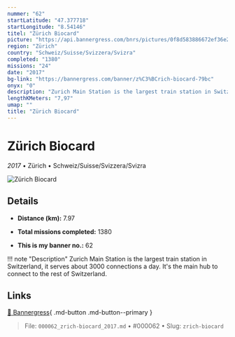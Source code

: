 ```yaml
---
nummer: "62"
startLatitude: "47.377718"
startLongitude: "8.54146"
titel: "Zürich Biocard"
picture: "https://api.bannergress.com/bnrs/pictures/0f8d583886672ef36e28dd0a88fda13f"
region: "Zürich"
country: "Schweiz/Suisse/Svizzera/Svizra"
completed: "1380"
missions: "24"
date: "2017"
bg-link: "https://bannergress.com/banner/z%C3%BCrich-biocard-79bc"
onyx: "0"
description: "Zurich Main Station is the largest train station in Switzerland, it serves about 3000 connections a day. It's the main hub to connect to the rest of Switzerland."
lengthKMeters: "7,97"
umap: ""
title: "Zürich Biocard"
---
```

# Zürich Biocard

*2017* • Zürich • Schweiz/Suisse/Svizzera/Svizra

![Zürich Biocard](https://api.bannergress.com/bnrs/pictures/0f8d583886672ef36e28dd0a88fda13f)

## Details
- **Distance (km):** 7.97

- **Total missions completed:** 1380
- **This is my banner no.:** 62


!!! note "Description"
    Zurich Main Station is the largest train station in Switzerland, it serves about 3000 connections a day. It's the main hub to connect to the rest of Switzerland.



## Links
[🔗 Bannergress](https://bannergress.com/banner/z%C3%BCrich-biocard-79bc){ .md-button .md-button--primary }



> File: `000062_zrich-biocard_2017.md` • #000062 • Slug: `zrich-biocard`
